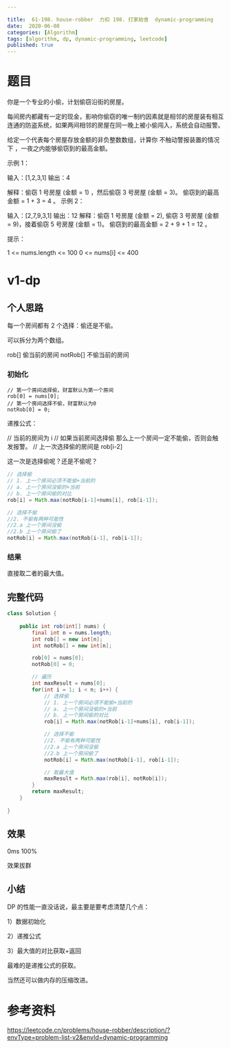 ```yaml
---

title:  61-198. house-robber  力扣 198. 打家劫舍  dynamic-programming
date:  2020-06-08
categories: [Algorithm]
tags: [algorithm, dp, dynamic-programming, leetcode]
published: true
---
```


# 题目

你是一个专业的小偷，计划偷窃沿街的房屋。

每间房内都藏有一定的现金，影响你偷窃的唯一制约因素就是相邻的房屋装有相互连通的防盗系统，如果两间相邻的房屋在同一晚上被小偷闯入，系统会自动报警。

给定一个代表每个房屋存放金额的非负整数数组，计算你 不触动警报装置的情况下 ，一夜之内能够偷窃到的最高金额。

示例 1：

输入：[1,2,3,1]
输出：4

解释：偷窃 1 号房屋 (金额 = 1) ，然后偷窃 3 号房屋 (金额 = 3)。
     偷窃到的最高金额 = 1 + 3 = 4 。
示例 2：

输入：[2,7,9,3,1]
输出：12
解释：偷窃 1 号房屋 (金额 = 2), 偷窃 3 号房屋 (金额 = 9)，接着偷窃 5 号房屋 (金额 = 1)。
     偷窃到的最高金额 = 2 + 9 + 1 = 12 。
 

提示：

1 <= nums.length <= 100
0 <= nums[i] <= 400

# v1-dp

## 个人思路

每一个房间都有 2 个选择：偷还是不偷。

可以拆分为两个数组。

rob[] 偷当前的房间
notRob[] 不偷当前的房间


### 初始化

```
// 第一个房间选择偷，财富默认为第一个房间
rob[0] = nums[0];
// 第一个房间选择不偷，财富默认为0
notRob[0] = 0;
```

递推公式：

// 当前的房间为 i
// 如果当前房间选择偷 那么上一个房间一定不能偷，否则会触发报警。 
// 上一次选择偷的房间是 rob[i-2] 

这一次是选择偷呢？还是不偷呢？

```java
// 选择偷
// 1. 上一个房间必须不能偷+当前的
// a. 上一个房间没偷的+当前 
// b. 上一个房间偷的对比  
rob[i] = Math.max(notRob[i-1]+nums[i], rob[i-1]);

// 选择不偷
//2. 不偷有两种可能性
//2.a 上一个房间没偷
//2.b 上一个房间偷了
notRob[i] = Math.max(notRob[i-1], rob[i-1]);
```

### 结果

直接取二者的最大值。


## 完整代码

```java
class Solution {
    
    public int rob(int[] nums) {
        final int n = nums.length;
        int rob[] = new int[n];
        int notRob[] = new int[n];

        rob[0] = nums[0];
        notRob[0] = 0;

        // 遍历
        int maxResult = nums[0];
        for(int i = 1; i < n; i++) {
            // 选择偷
            // 1. 上一个房间必须不能偷+当前的
            // a. 上一个房间没偷的+当前
            // b. 上一个房间偷的对比
            rob[i] = Math.max(notRob[i-1]+nums[i], rob[i-1]);

            // 选择不偷
            //2. 不偷有两种可能性
            //2.a 上一个房间没偷
            //2.b 上一个房间偷了
            notRob[i] = Math.max(notRob[i-1], rob[i-1]);

            // 取最大值
            maxResult = Math.max(rob[i], notRob[i]);
        }
        return maxResult;
    }
    
}
```

## 效果

0ms 100%

效果拔群

## 小结 

DP 的性能一直没话说，最主要是要考虑清楚几个点：

1）数据初始化

2）递推公式

3）最大值的对比获取+返回

最难的是递推公式的获取。

当然还可以做内存的压缩改进。

# 参考资料

https://leetcode.cn/problems/house-robber/description/?envType=problem-list-v2&envId=dynamic-programming

